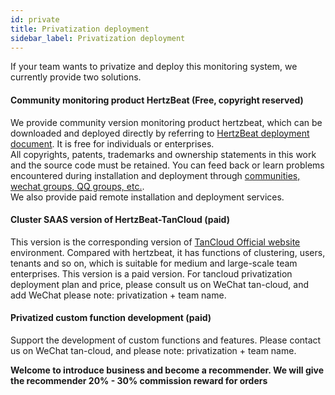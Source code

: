 ```yaml
---
id: private  
title: Privatization deployment    
sidebar_label: Privatization deployment     
---
```

If your team wants to privatize and deploy this monitoring system, we currently provide two solutions.   

#### Community monitoring product HertzBeat (Free, copyright reserved)   

We provide community version monitoring product hertzbeat, which can be downloaded and deployed directly by referring to [HertzBeat deployment document](/docs). It is free for individuals or enterprises.  
All copyrights, patents, trademarks and ownership statements in this work and the source code must be retained.
You can feed back or learn problems encountered during installation and deployment through [communities, wechat groups, QQ groups, etc.](/docs/others/contact).  
We also provide paid remote installation and deployment services.

#### Cluster SAAS version of HertzBeat-TanCloud (paid)      

This version is the corresponding version of [TanCloud Official website](https://console.tancloud.cn) environment. Compared with hertzbeat, it has functions of clustering, users, tenants and so on, which is suitable for medium and large-scale team enterprises. 
This version is a paid version. For tancloud privatization deployment plan and price, please consult us on WeChat tan-cloud, and add WeChat please note: privatization + team name.  

#### Privatized custom function development (paid) 

Support the development of custom functions and features. Please contact us on WeChat tan-cloud, and please note: privatization + team name.   

**Welcome to introduce business and become a recommender. We will give the recommender 20% - 30% commission reward for orders**      
